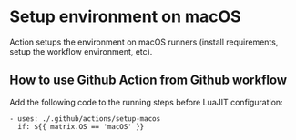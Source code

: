 # Setup environment on macOS

Action setups the environment on macOS runners (install requirements, setup the
workflow environment, etc).

## How to use Github Action from Github workflow

Add the following code to the running steps before LuaJIT configuration:
```
- uses: ./.github/actions/setup-macos
  if: ${{ matrix.OS == 'macOS' }}
```
